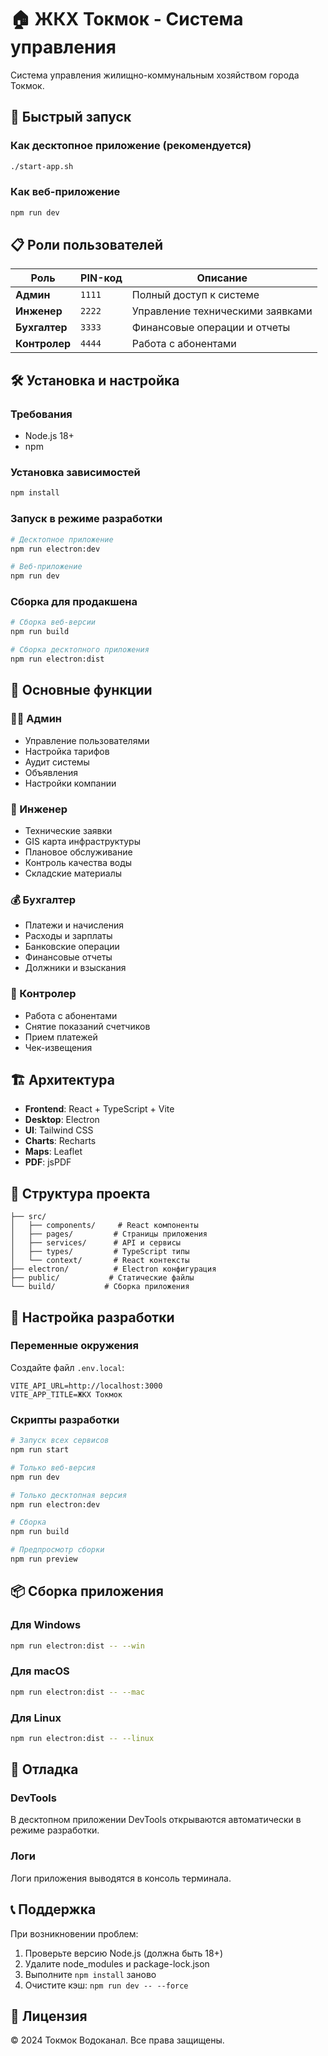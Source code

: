 # 🏠 ЖКХ Токмок - Система управления

Система управления жилищно-коммунальным хозяйством города Токмок.

## 🚀 Быстрый запуск

### Как десктопное приложение (рекомендуется)
```bash
./start-app.sh
```

### Как веб-приложение
```bash
npm run dev
```

## 📋 Роли пользователей

| Роль | PIN-код | Описание |
|------|---------|----------|
| **Админ** | `1111` | Полный доступ к системе |
| **Инженер** | `2222` | Управление техническими заявками |
| **Бухгалтер** | `3333` | Финансовые операции и отчеты |
| **Контролер** | `4444` | Работа с абонентами |

## 🛠️ Установка и настройка

### Требования
- Node.js 18+ 
- npm

### Установка зависимостей
```bash
npm install
```

### Запуск в режиме разработки
```bash
# Десктопное приложение
npm run electron:dev

# Веб-приложение
npm run dev
```

### Сборка для продакшена
```bash
# Сборка веб-версии
npm run build

# Сборка десктопного приложения
npm run electron:dist
```

## 🎯 Основные функции

### 👨‍💼 Админ
- Управление пользователями
- Настройка тарифов
- Аудит системы
- Объявления
- Настройки компании

### 🔧 Инженер
- Технические заявки
- GIS карта инфраструктуры
- Плановое обслуживание
- Контроль качества воды
- Складские материалы

### 💰 Бухгалтер
- Платежи и начисления
- Расходы и зарплаты
- Банковские операции
- Финансовые отчеты
- Должники и взыскания

### 👥 Контролер
- Работа с абонентами
- Снятие показаний счетчиков
- Прием платежей
- Чек-извещения

## 🏗️ Архитектура

- **Frontend**: React + TypeScript + Vite
- **Desktop**: Electron
- **UI**: Tailwind CSS
- **Charts**: Recharts
- **Maps**: Leaflet
- **PDF**: jsPDF

## 📁 Структура проекта

```
├── src/
│   ├── components/     # React компоненты
│   ├── pages/         # Страницы приложения
│   ├── services/      # API и сервисы
│   ├── types/         # TypeScript типы
│   └── context/       # React контексты
├── electron/          # Electron конфигурация
├── public/           # Статические файлы
└── build/           # Сборка приложения
```

## 🔧 Настройка разработки

### Переменные окружения
Создайте файл `.env.local`:
```env
VITE_API_URL=http://localhost:3000
VITE_APP_TITLE=ЖКХ Токмок
```

### Скрипты разработки
```bash
# Запуск всех сервисов
npm run start

# Только веб-версия
npm run dev

# Только десктопная версия
npm run electron:dev

# Сборка
npm run build

# Предпросмотр сборки
npm run preview
```

## 📦 Сборка приложения

### Для Windows
```bash
npm run electron:dist -- --win
```

### Для macOS
```bash
npm run electron:dist -- --mac
```

### Для Linux
```bash
npm run electron:dist -- --linux
```

## 🐛 Отладка

### DevTools
В десктопном приложении DevTools открываются автоматически в режиме разработки.

### Логи
Логи приложения выводятся в консоль терминала.

## 📞 Поддержка

При возникновении проблем:
1. Проверьте версию Node.js (должна быть 18+)
2. Удалите node_modules и package-lock.json
3. Выполните `npm install` заново
4. Очистите кэш: `npm run dev -- --force`

## 📄 Лицензия

© 2024 Токмок Водоканал. Все права защищены.
